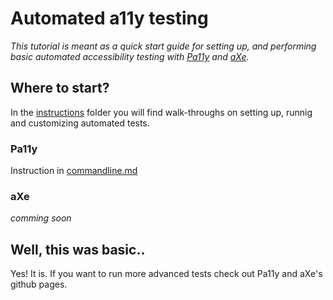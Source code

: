 # Automated a11y testing
<em>This tutorial is meant as a quick start guide for setting up, and performing basic
automated accessibility testing with [Pa11y](https://github.com/pa11y/) and [aXe](https://github.com/dequelabs/axe-core).
</em>

## Where to start?
In the [instructions](instructions) folder you will find walk-throughs on setting up,
runnig and customizing automated tests.

### Pa11y
Instruction in [commandline.md](instructions/pa11y/command-line.md)
### aXe 
<em>comming soon</em>



## Well, this was basic..
Yes! It is. If you want to run more advanced tests check out Pa11y and aXe's 
github pages.





